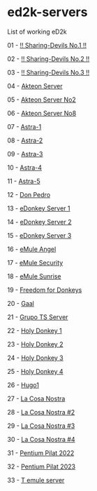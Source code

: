 # ed2k-servers

List of working eD2k

01 - [!! Sharing-Devils No.1 !!](ed2k://|server|193.233.203.107|4232|/)

02 - [!! Sharing-Devils No.2 !!](ed2k://|server|37.221.65.235|4232|/)

03 - [!! Sharing-Devils No.3 !!](ed2k://|server|37.221.65.107|4232|/)

04 - [Akteon Server](ed2k://|server|185.25.48.89|18357|/)

05 - [Akteon Server No2](ed2k://|server|176.125.231.98|18357|/)

06 - [Akteon Server No8](ed2k://|server|147.78.0.252|18357|/)

07 - [Astra-1](ed2k://|server|45.9.249.207|43333|/)

08 - [Astra-2](ed2k://|server|95.217.134.86|22888|/)

09 - [Astra-3](ed2k://|server|213.252.245.239|43333|/)

10 - [Astra-4](ed2k://|server|145.14.131.254|43333|/)

11 - [Astra-5](ed2k://|server|213.252.245.239|33333|/)

12 - [Don Pedro](ed2k://|server|185.123.101.79|42830|/)

13 - [eDonkey Server 1](ed2k://|server|91.148.135.254|9197|/)

14 - [eDonkey Server 2](ed2k://|server|31.40.212.254|9197|/)

15 - [eDonkey Server 3](ed2k://|server|147.78.2.254|9197|/)

16 - [eMule Angel](ed2k://|server|103.75.116.41|48617|/)

17 - [eMule Security](ed2k://|server|5.45.85.226|6584|/)

18 - [eMule Sunrise](ed2k://|server|176.123.5.89|4725|/)

19 - [Freedom for Donkeys](ed2k://|server|185.255.123.22|37980|/)

20 - [Gaal](ed2k://|server|185.237.185.226|31031|/)

21 - [Grupo TS Server](ed2k://|server|145.239.2.134|4661|/)

22 - [Holy Donkey 1](ed2k://|server|37.143.128.252|47111|/)

23 - [Holy Donkey 2](ed2k://|server|185.186.77.252|47111|/)

24 - [Holy Donkey 3](ed2k://|server|91.148.135.252|47111|/)

25 - [Holy Donkey 4](ed2k://|server|185.47.254.252|47111|/)

26 - [Hugo1](ed2k://|server|85.127.183.23|4321|/)

27 - [La Cosa Nostra](ed2k://|server|213.183.56.132|6969|/)

28 - [La Cosa Nostra #2](ed2k://|server|95.216.88.147|4242|/)

29 - [La Cosa Nostra #3](ed2k://|server|95.216.88.147|8888|/)

30 - [La Cosa Nostra #4](ed2k://|server|95.216.88.147|4174|/)

31 - [Pentium Pilat 2022](ed2k://|server|103.97.203.251|42011|/)

32 - [Pentium Pilat 2023](ed2k://|server|223.165.4.251|42011|/)

33 - [T emule server](ed2k://|server|176.33.142.139|4232|/)
